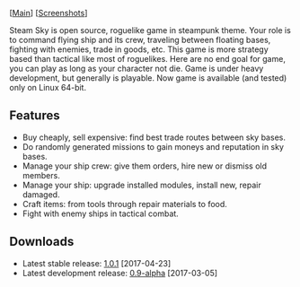 \[[Main](README.md)\] \[[Screenshots](screenshots.md)\]

Steam Sky is open source, roguelike game in steampunk theme. Your role is to 
command flying ship and its crew, traveling between floating bases, fighting 
with enemies, trade in goods, etc. This game is more strategy based than
tactical like most of roguelikes. Here are no end goal for game, you can play
as long as your character not die. Game is under heavy development, but 
generally is playable. Now game is available (and tested) only on Linux 
64-bit.

## Features
- Buy cheaply, sell expensive: find best trade routes between sky bases.
- Do randomly generated missions to gain moneys and reputation in sky bases.
- Manage your ship crew: give them orders, hire new or dismiss old members.
- Manage your ship: upgrade installed modules, install new, repair damaged.
- Craft items: from tools through repair materials to food.
- Fight with enemy ships in tactical combat.

## Downloads
- Latest stable release:
  [1.0.1](https://github.com/thindil/steamsky/releases/tag/v1.0.1) [2017-04-23]
- Latest development release:
  [0.9-alpha](https://github.com/thindil/steamsky/releases/tag/v0.9-alpha)
  [2017-03-05]
